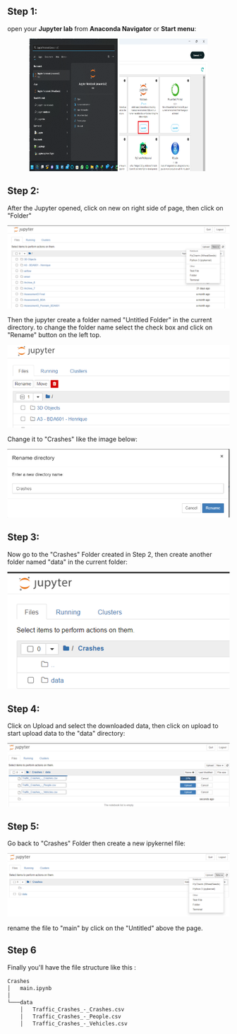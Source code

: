 ## Step 1:
open your **Jupyter lab** from **Anaconda Navigator** or **Start menu**: 
<p align="center">
<img src="assets/img.png" height="300" width="200">
<img src="assets/img_1.png" height="300" width="200">
</p>


## Step 2:
After the Jupyter opened, click on new on right side of page, then click on "Folder"
<p align="center">
<img src="assets/img_2.png">
</p>

Then the jupyter create a folder named "Untitled Folder" in the current directory. 
to change the folder name select the check box and click on "Rename" button on the left top.

<p align="center">
<img src="assets/img_3.png">
</p>

Change it to "Crashes" like the image below:

<p align="center">
<img src="assets/img_4.png">
</p>

## Step 3: 
Now go to the "Crashes" Folder created in Step 2, then create another folder named "data" in the current folder: 

<p align="center">
<img src="assets/img_5.png">
</p>

## Step 4: 
Click on Upload and select the downloaded data, then click on upload to start upload data to the "data" directory:

<p align="center">
<img src="assets/img_6.png">
</p>

## Step 5: 
Go back to "Crashes" Folder then create a new ipykernel file:

<p align="center">
<img src="assets/img_7.png">
</p>

rename the file to "main" by click on the "Untitled" above the page.

## Step 6
Finally you'll have the file structure like this : 
```
Crashes
│   main.ipynb 
│
└───data
    │   Traffic_Crashes_-_Crashes.csv
    │   Traffic_Crashes_-_People.csv
    │   Traffic_Crashes_-_Vehicles.csv
```